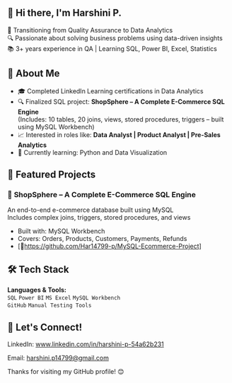 <h2>👋 Hi there, I'm Harshini P.</h2>

🎯 Transitioning from Quality Assurance to Data Analytics  
🔍 Passionate about solving business problems using data-driven insights  
📚 3+ years experience in QA | Learning SQL, Power BI, Excel, Statistics  

## 💼 About Me

- 🎓 Completed LinkedIn Learning certifications in Data Analytics
- 🔍 Finalized SQL project: **ShopSphere – A Complete E-Commerce SQL Engine**  
  (Includes: 10 tables, 20 joins, views, stored procedures, triggers – built using MySQL Workbench)  
- 📈 Interested in roles like: **Data Analyst | Product Analyst | Pre-Sales Analytics**  
- 🌱 Currently learning: Python and Data Visualization  

## 🚀 Featured Projects

### 🛒 **ShopSphere – A Complete E-Commerce SQL Engine**
An end-to-end e-commerce database built using MySQL  
Includes complex joins, triggers, stored procedures, and views  

- Built with: MySQL Workbench  
- Covers: Orders, Products, Customers, Payments, Refunds  
- [🔗https://github.com/Har14799-p/MySQL-Ecommerce-Project]

## 🛠 Tech Stack

**Languages & Tools:**  
`SQL` `Power BI` `MS Excel` `MySQL Workbench`  
`GitHub` `Manual Testing Tools`

## 🤝 Let's Connect!

LinkedIn: www.linkedin.com/in/harshini-p-54a62b231

Email: harshini.p14799@gmail.com

Thanks for visiting my GitHub profile! 😊
